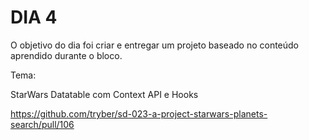 # DIA 4

O objetivo do dia foi criar e entregar um projeto baseado no conteúdo aprendido durante o bloco.

Tema:

StarWars Datatable com Context API e Hooks

https://github.com/tryber/sd-023-a-project-starwars-planets-search/pull/106
